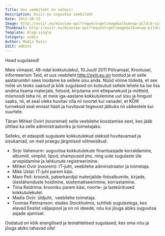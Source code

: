 ```yaml
---
Title: Uus veebileht on valmis!
Description: Oviir.eu suguvõsa veebileht
Date: 2011-10-13
Image: http://oviir.eu/miuview-api?request=getimage&album=wp-pildid-sisusse&item=2011-10-13-uus-veebileht.jpg&size=600&mode=longest
Thumbnail: http://oviir.eu/miuview-api?request=getimage&album=wp-pildid-sisusse&item=2011-10-13-uus-veebileht.jpg&size=600&mode=square
Template: blog-single
Category: uudis
Author: Madis Oviir
Edit: admins
---
```


Head sugulased!

Meie viimasel, 48-ndal kokkutulekul, 10.Juulil 2011 Põlvamaal, Krootusel, informeerisin Teid,
et uus veebileht http://oviir.eu on loodud ja et selle aastanumbri sees loodame ka sellele sisu anda.
Nüüd võime tõdeda, et see mõte on teoks saanud ja kõik sugulased on kutsutud sellele lehele ka ise lisa andma
lisama materjale, fotosid, kirjutama omi ettepanekuid ja mõtteid, mismoodi teha nii,
et meie iga-aastane kokkutulemine uut sisu ja hingust saaks, nii, et seal oleks huvitav olla nii noortel kui vanadel,
et KÕIK tunneksid seal ennast hästi ja huvitavat tegevust jätkuks nii väikestele kui suurtele.

Tänan Mihkel Oviiri (nooremat) selle veebilehe koostamise eest, kes jääb ühtlasi ka selle administraatoriks ja toimetajaks.

Selleks, et edaspidi sugulaste kokkutulekud oleksid huvitavamad ja sisukamad, on meil praegu järgmised võtmeisikud:

* Sirje Vahenurm: suguvõsa kokkutulekute finantsasjade korraldamine, albumid, vimplid, lipud, shampused jms. ning uute sugulaste üle arvepidamine ja lahkunute registreerimine.
* Mihkel Oviir (noorem): IT-juht, veebilehe administraator ja toimetaja.
* Mikk Ustal: IT-juhi parem käsi.
* Mare Peil: kroonik, paberkandjal materjalide-fotoalbumite, kirjade, ülestähenduste hoidmine, süstematiseerimine, korrastamine.
* Tiina Keldrima: krooniku parem käsi, noorte- ja lasteüritused kokkutulekutel.
* Madis Oviir: üldjuht,  veebilehe toimetaja.
* Toomas Petmanson: elades Stockholmis, suhtleb sugulastega, kes elavad Eestist väljaspool ja on nii ideede, nõu kui jõuga abiks suguvõsa asjade ajamisel.

Oodatud on kõik energilised ja teotahtelised sugulased, kes oma nõu ja jõuga abiks tahavad olla!
